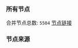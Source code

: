 ### 所有节点
合并节点总数: `5504`
[节点链接](https://github.com/rzhy1/33/raw/master/sub/sub_merge_base64.txt)

### 节点来源
